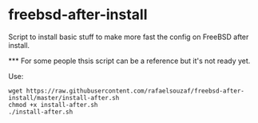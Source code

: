 # freebsd-after-install
Script to install basic stuff to make more fast the config on FreeBSD after install.

*** For some people thsis script can be a reference but it's not ready yet.

Use:

```
wget https://raw.githubusercontent.com/rafaelsouzaf/freebsd-after-install/master/install-after.sh
chmod +x install-after.sh
./install-after.sh
